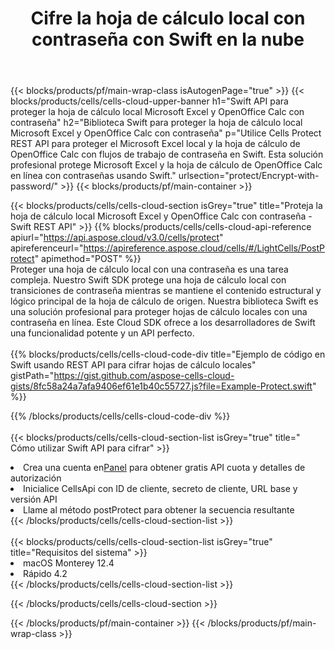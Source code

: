 ﻿---
title:  Cifre la hoja de cálculo local con contraseña con Swift en la nube
description: API y SDK en la nube para proteger Microsoft Excel y OpenOffice Calc con Swift. Cifre hojas de cálculo locales con contraseña mediante el SDK Cells Cloud API para Swift.
url: /es/swift/protect/encrypt-with-password/
---
{{< blocks/products/pf/main-wrap-class isAutogenPage="true" >}}
{{< blocks/products/cells/cells-cloud-upper-banner h1="Swift API para proteger la hoja de cálculo local Microsoft Excel y OpenOffice Calc con contraseña" h2="Biblioteca Swift para proteger la hoja de cálculo local Microsoft Excel y OpenOffice Calc con contraseña" p="Utilice Cells Protect REST API para proteger el Microsoft Excel local y la hoja de cálculo de OpenOffice Calc con flujos de trabajo de contraseña en Swift. Esta solución profesional protege Microsoft Excel y la hoja de cálculo de OpenOffice Calc en línea con contraseñas usando Swift." urlsection="protect/Encrypt-with-password/" >}}
{{< blocks/products/pf/main-container >}}

{{< blocks/products/cells/cells-cloud-section isGrey="true" title="Proteja la hoja de cálculo local Microsoft Excel y OpenOffice Calc con contraseña - Swift REST API" >}}
{{% blocks/products/cells/cells-cloud-api-reference apiurl="https://api.aspose.cloud/v3.0/cells/protect" apireferenceurl="https://apireference.aspose.cloud/cells/#/LightCells/PostProtect" apimethod="POST" %}}
<br/>
Proteger una hoja de cálculo local con una contraseña es una tarea compleja. Nuestro Swift SDK protege una hoja de cálculo local con transiciones de contraseña mientras se mantiene el contenido estructural y lógico principal de la hoja de cálculo de origen. Nuestra biblioteca Swift es una solución profesional para proteger hojas de cálculo locales con una contraseña en línea. Este Cloud SDK ofrece a los desarrolladores de Swift una funcionalidad potente y un API perfecto.
<br/>
<br/>
{{% blocks/products/cells/cells-cloud-code-div title="Ejemplo de código en Swift usando REST API para cifrar hojas de cálculo locales" gistPath="https://gist.github.com/aspose-cells-cloud-gists/8fc58a24a7afa9406ef61e1b40c55727.js?file=Example-Protect.swift" %}}
  
{{% /blocks/products/cells/cells-cloud-code-div %}}
<br/>
<br/>
{{< blocks/products/cells/cells-cloud-section-list isGrey="true" title=" Cómo utilizar Swift API para cifrar" >}}
<li> Crea una cuenta en<a href="https://dashboard.aspose.cloud/">Panel</a> para obtener gratis API cuota y detalles de autorización</li>
<li>Inicialice CellsApi con ID de cliente, secreto de cliente, URL base y versión API</li>
<li>Llame al método postProtect para obtener la secuencia resultante</li>
{{< /blocks/products/cells/cells-cloud-section-list >}}
<br/>
<br/>
{{< blocks/products/cells/cells-cloud-section-list isGrey="true" title="Requisitos del sistema" >}}
<li>macOS Monterey 12.4</li>
<li>Rápido 4.2</li>
{{< /blocks/products/cells/cells-cloud-section-list >}}

{{< /blocks/products/cells/cells-cloud-section >}}

{{< /blocks/products/pf/main-container >}}
{{< /blocks/products/pf/main-wrap-class >}}
